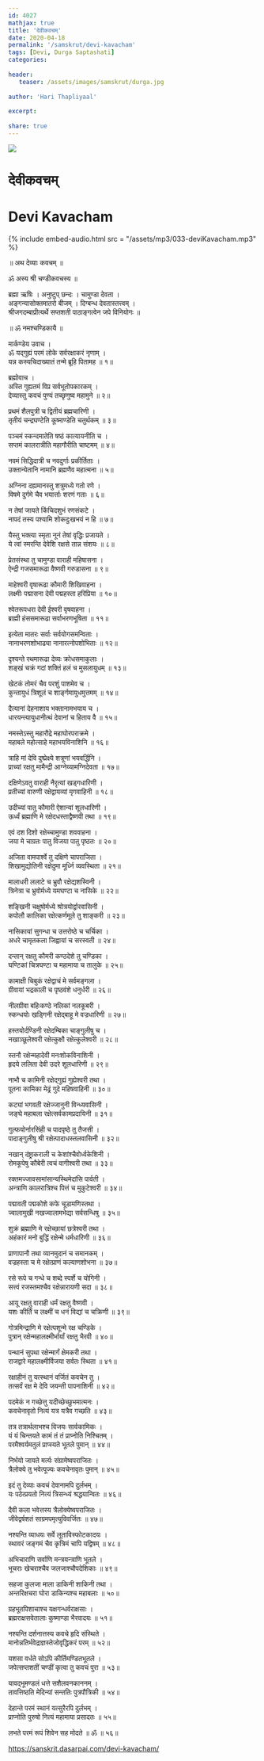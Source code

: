 ```yaml
---    
id: 4027    
mathjax: true    
title: 'देवीकवचम्'    
date: 2020-04-18    
permalink: '/samskrut/devi-kavacham'    
tags: [Devi, Durga Saptashati]    
categories:    
    
header:    
   teaser: /assets/images/samskrut/durga.jpg    
    
author: 'Hari Thapliyaal'    
    
excerpt:    
    
share: true    
---    
```

    
![](/assets/images/samskrut/durga.jpg)    
    
# देवीकवचम्    
# Devi Kavacham    
    
{% include embed-audio.html src = "/assets/mp3/033-deviKavacham.mp3" %}     
    
॥ अथ देव्याः कवचम् ॥    
    
ॐ अस्य श्री चण्डीकवचस्य ॥    
    
ब्रह्मा ऋषिः ।  अनुष्टुप् छन्दः ।  चामुण्डा देवता ।    
अङ्गन्यासोक्तमातरो बीजम् ।  दिग्बन्ध देवतास्तत्त्वम् ।    
श्रीजगदम्बाप्रीत्यर्थे सप्तशती पाठाङ्गत्वेन जपे विनियोगः ॥    
    
॥ ॐ नमश्चण्डिकायै ॥    
    
मार्कण्डेय उवाच ।    
ॐ यद्गुह्यं परमं लोके सर्वरक्षाकरं नृणाम् ।    
यन्न कस्यचिदाख्यातं तन्मे ब्रूहि पितामह ॥ १॥    
    
ब्रह्मोवाच ।    
अस्ति गुह्यतमं विप्र सर्वभूतोपकारकम् ।    
देव्यास्तु कवचं पुण्यं तच्छृणुष्व महामुने ॥ २॥    
    
प्रथमं शैलपुत्री च द्वितीयं ब्रह्मचारिणी ।    
तृतीयं चन्द्रघण्टेति कूष्माण्डेति चतुर्थकम् ॥ ३॥    
    
पञ्चमं स्कन्दमातेति षष्ठं कात्यायनीति च ।    
सप्तमं कालरात्रीति महागौरीति चाष्टमम् ॥ ४॥    
    
नवमं सिद्धिदात्री च नवदुर्गाः प्रकीर्तिताः ।    
उक्तान्येतानि नामानि ब्रह्मणैव महात्मना ॥ ५॥    
    
अग्निना दह्यमानस्तु शत्रुमध्ये गतो रणे ।    
विषमे दुर्गमे चैव भयार्त्ताः शरणं गताः ॥ ६॥    
    
न तेषां जायते किंचिदशुभं रणसंकटे ।    
नापदं तस्य पश्यामि शोकदुःखभयं न हि ॥ ७॥    
    
यैस्तु भक्त्या स्मृता नूनं तेषां वृद्धिः प्रजायते ।    
ये त्वां स्मरन्ति देवेशि रक्षसे तान्न संशयः ॥ ८॥    
    
प्रेतसंस्था तु चामुण्डा वाराही महिषासना ।    
ऐन्द्री गजसमारूढा वैष्णवी गरुडासना ॥ ९॥    
    
माहेश्वरी वृषारूढा कौमारी शिखिवाहना ।    
लक्ष्मीः पद्मासना देवी पद्महस्ता हरिप्रिया ॥ १०॥    
    
श्वेतरूपधरा देवी ईश्वरी वृषवाहना ।    
ब्राह्मी हंससमारूढा सर्वाभरणभूषिता ॥ ११॥    
    
इत्येता मातरः सर्वाः सर्वयोगसमन्विताः ।    
नानाभरणशोभाढ्या नानारत्नोपशोभिताः ॥ १२॥    
    
दृश्यन्ते रथमारूढा देव्यः क्रोधसमाकुलाः ।    
शङ्खं चक्रं गदां शक्तिं हलं च मुसलायुधम् ॥ १३॥    
    
खेटकं तोमरं चैव परशुं पाशमेव च ।    
कुन्तायुधं त्रिशूलं च शार्ङ्गमायुधमुत्तमम् ॥ १४॥    
    
दैत्यानां देहनाशाय भक्तानामभयाय च ।    
धारयन्त्यायुधानीत्थं देवानां च हिताय वै ॥ १५॥    
    
नमस्तेऽस्तु महारौद्रे महाघोरपराक्रमे ।    
महाबले महोत्साहे महाभयविनाशिनि ॥ १६॥    
    
त्राहि मां देवि दुष्प्रेक्ष्ये शत्रूणां भयवर्द्धिनि ।    
प्राच्यां रक्षतु मामैन्द्री आग्नेय्यामग्निदेवता ॥ १७॥    
    
दक्षिणेऽवतु वाराही नैरृत्यां खड्गधारिणी ।    
प्रतीच्यां वारुणी रक्षेद्वायव्यां मृगवाहिनी ॥ १८॥    
    
उदीच्यां पातु कौमारी ऐशान्यां शूलधारिणी ।    
ऊर्ध्वं ब्रह्माणि मे रक्षेदधस्ताद्वैष्णवी तथा ॥ १९॥    
    
एवं दश दिशो रक्षेच्चामुण्डा शववाहना ।    
जया मे चाग्रतः पातु विजया पातु पृष्ठतः ॥ २०॥    
    
अजिता वामपार्श्वे तु दक्षिणे चापराजिता ।    
शिखामुद्योतिनी रक्षेदुमा मूर्ध्नि व्यवस्थिता ॥ २१॥    
    
मालाधरी ललाटे च भ्रुवौ रक्षेद्यशस्विनी ।    
त्रिनेत्रा च भ्रुवोर्मध्ये यमघण्टा च नासिके ॥ २२॥    
    
शङ्खिनी चक्षुषोर्मध्ये श्रोत्रयोर्द्वारवासिनी ।    
कपोलौ कालिका रक्षेत्कर्णमूले तु शाङ्करी ॥ २३॥    
    
नासिकायां सुगन्धा च उत्तरोष्ठे च चर्चिका ।    
अधरे चामृतकला जिह्वायां च सरस्वती ॥ २४॥    
    
दन्तान् रक्षतु कौमरी कण्ठदेशे तु चण्डिका ।    
घण्टिकां चित्रघण्टा च महामाया च तालुके ॥ २५॥    
    
कामाक्षी चिबुकं रक्षेद्वाचं मे सर्वमङ्गला ।    
ग्रीवायां भद्रकाली च पृष्ठवंशे धनुर्धरी ॥ २६॥    
    
नीलग्रीवा बहिःकण्ठे नलिकां नलकूबरी ।    
स्कन्धयोः खड्गिनी रक्षेद्बाहू मे वज्रधारिणी ॥ २७॥    
    
हस्तयोर्दण्डिनी रक्षेदम्बिका चाङ्गुलीषु च ।    
नखाञ्छूलेश्वरी रक्षेत्कुक्षौ रक्षेत्कुलेश्वरी ॥ २८॥    
    
स्तनौ रक्षेन्महादेवी मनःशोकविनाशिनी ।    
हृदये ललिता देवी उदरे शूलधारिणी ॥ २९॥    
    
नाभौ च कामिनी रक्षेद्गुह्यं गुह्येश्वरी तथा ।    
पूतना कामिका मेढ्रं गुदे महिषवाहिनी ॥ ३०॥    
    
कट्यां भगवती रक्षेज्जानुनी विन्ध्यवासिनी ।    
जङ्घे महाबला रक्षेत्सर्वकामप्रदायिनी ॥ ३१॥    
    
गुल्फयोर्नारसिंही च पादपृष्ठे तु तैजसी ।    
पादाङ्गुलीषु श्री रक्षेत्पादाधस्तलवासिनी ॥ ३२॥    
    
नखान् दंष्ट्राकराली च केशांश्चैवोर्ध्वकेशिनी ।    
रोमकूपेषु कौबेरी त्वचं वागीश्वरी तथा ॥ ३३॥    
    
रक्तमज्जावसामांसान्यस्थिमेदांसि पार्वती ।    
अन्त्राणि कालरात्रिश्च पित्तं च मुकुटेश्वरी ॥ ३४॥    
    
पद्मावती पद्मकोशे कफे चूडामणिस्तथा ।    
ज्वालामुखी नखज्वालामभेद्या सर्वसन्धिषु ॥ ३५॥    
    
शुक्रं ब्रह्माणि मे रक्षेच्छायां छत्रेश्वरी तथा ।    
अहंकारं मनो बुद्धिं रक्षेन्मे धर्मधारिणी ॥ ३६॥    
    
प्राणापानौ तथा व्यानमुदानं च समानकम् ।    
वज्रहस्ता च मे रक्षेत्प्राणं कल्याणशोभना ॥ ३७॥    
    
रसे रूपे च गन्धे च शब्दे स्पर्शे च योगिनी ।    
सत्त्वं रजस्तमश्चैव रक्षेन्नारायणी सदा ॥ ३८॥    
    
आयू रक्षतु वाराही धर्मं रक्षतु वैष्णवी ।    
यशः कीर्तिं च लक्ष्मीं च धनं विद्यां च चक्रिणी ॥ ३९॥    
    
गोत्रमिन्द्राणि मे रक्षेत्पशून्मे रक्ष चण्डिके ।    
पुत्रान् रक्षेन्महालक्ष्मीर्भार्यां रक्षतु भैरवी ॥ ४०॥    
    
पन्थानं सुपथा रक्षेन्मार्गं क्षेमकरी तथा ।    
राजद्वारे महालक्ष्मीर्विजया सर्वतः स्थिता ॥ ४१॥    
    
रक्षाहीनं तु यत्स्थानं वर्जितं कवचेन तु ।    
तत्सर्वं रक्ष मे देवि जयन्ती पापनाशिनी ॥ ४२॥    
    
पदमेकं न गच्छेत्तु यदीच्छेच्छुभमात्मनः ।    
कवचेनावृतो नित्यं यत्र यत्रैव गच्छति ॥ ४३॥    
    
तत्र तत्रार्थलाभश्च विजयः सार्वकामिकः ।    
यं यं चिन्तयते कामं तं तं प्राप्नोति निश्चितम् ।    
परमैश्वर्यमतुलं प्राप्स्यते भूतले पुमान् ॥ ४४॥    
    
निर्भयो जायते मर्त्यः संग्रामेष्वपराजितः ।    
त्रैलोक्ये तु भवेत्पूज्यः कवचेनावृतः पुमान् ॥ ४५॥    
    
इदं तु देव्याः कवचं देवानामपि दुर्लभम् ।    
यः पठेत्प्रयतो नित्यं त्रिसन्ध्यं श्रद्धयान्वितः ॥ ४६॥    
    
दैवी कला भवेत्तस्य त्रैलोक्येष्वपराजितः ।    
जीवेद्वर्षशतं साग्रमपमृत्युविवर्जितः ॥ ४७॥    
    
नश्यन्ति व्याधयः सर्वे लूताविस्फोटकादयः ।    
स्थावरं जङ्गमं चैव कृत्रिमं चापि यद्विषम् ॥ ४८॥    
    
अभिचाराणि सर्वाणि मन्त्रयन्त्राणि भूतले ।    
भूचराः खेचराश्चैव जलजाश्चौपदेशिकाः ॥ ४९॥    
    
सहजा कुलजा माला डाकिनी शाकिनी तथा ।    
अन्तरिक्षचरा घोरा डाकिन्यश्च महाबलाः ॥ ५०॥    
    
ग्रहभूतपिशाचाश्च यक्षगन्धर्वराक्षसाः ।    
ब्रह्मराक्षसवेतालाः कुष्माण्डा भैरवादयः ॥ ५१॥    
    
नश्यन्ति दर्शनात्तस्य कवचे हृदि संस्थिते ।    
मानोन्नतिर्भवेद्राज्ञस्तेजोवृद्धिकरं परम् ॥ ५२॥    
    
यशसा वर्धते सोऽपि कीर्तिमण्डितभूतले ।    
जपेत्सप्तशतीं चण्डीं कृत्वा तु कवचं पुरा ॥ ५३॥    
    
यावद्भूमण्डलं धत्ते सशैलवनकाननम् ।    
तावत्तिष्ठति मेदिन्यां सन्ततिः पुत्रपौत्रिकी ॥ ५४॥    
    
देहान्ते परमं स्थानं यत्सुरैरपि दुर्लभम् ।    
प्राप्नोति पुरुषो नित्यं महामाया प्रसादतः ॥ ५५॥    
    
लभते परमं रूपं शिवेन सह मोदते ॥ ॐ ॥ ५६॥    
    
https://sanskrit.dasarpai.com/devi-kavacham/